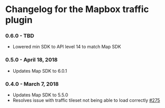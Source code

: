 # Changelog for the Mapbox traffic plugin

### 0.6.0 - TBD
- Lowered min SDK to API level 14 to match Map SDK

### 0.5.0 - April 18, 2018
- Updates Map SDK to 6.0.1

### 0.4.0 - March 7, 2018
- Updates Map SDK to 5.5.0
- Resolves issue with traffic tileset not being able to load correctly [#275](https://github.com/mapbox/mapbox-plugins-android/pull/275)